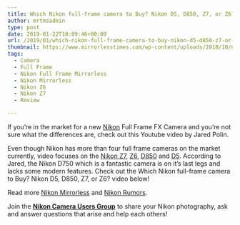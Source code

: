 ```yaml
---
title: Which Nikon full-frame camera to Buy? Nikon D5, D850, Z7, or Z6?
author: mrtmsadmin
type: post
date: 2019-01-22T10:09:46+00:00
url: /2019/01/which-nikon-full-frame-camera-to-buy-nikon-d5-d850-z7-or-z6/
thumbnail: https://www.mirrorlesstimes.com/wp-content/uploads/2018/10/nikon-z7-with-24-70mm-lens-now-in-stock.jpg
tags:
  - Camera
  - Full Frame
  - Nikon Full Frame Mirrorless
  - Nikon Mirrorless
  - Nikon Z6
  - Nikon Z7
  - Review

---
```

If you&#8217;re in the market for a new [Nikon][1] Full Frame FX Camera and you&#8217;re not sure what the differences are, check out this Youtube video by Jared Polin.

Even though Nikon has more than four full frame cameras on the market currently, video focuses on the [Nikon Z7][2], [Z6][3], <a href="https://www.dailycameranews.com/tag/nikon-d850" target="_blank" rel="noopener">D850</a> and [D5][4]. According to Jared, the Nikon D750 which is a fantastic camera is on it&#8217;s last legs and lacks some modern features. Check out the Which Nikon full-frame camera to Buy? Nikon D5, D850, Z7, or Z6? video below!<!--more-->



Read more [Nikon Mirrorless][5] and <a href="https://www.dailycameranews.com/tag/nikon-rumors/" target="_blank" rel="noopener">Nikon Rumors</a>.

Join the <a class="ext-link" title="" href="https://www.facebook.com/groups/868201466609763/" target="_blank" rel="external nofollow noopener"><strong>Nikon Camera Users Group</strong></a> to share your Nikon photography, ask and answer questions that arise and help each others!

 [1]: https://www.guidetocamera.com/products/nikon
 [2]: https://www.mirrorlesstimes.com/tags/nikon-z7/
 [3]: https://www.mirrorlesstimes.com/tags/nikon-z6/
 [4]: https://www.dailycameranews.com/tag/nikon-d5
 [5]: https://www.mirrorlesstimes.com/tags/nikon-mirrorless/